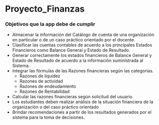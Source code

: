 # Proyecto_Finanzas

### Objetivos que la app debe de cumplir 
* Almacenar  la  información  del  Catálogo 
de cuenta de una organización en 
particular o de un caso práctico 
orientado por el docente. 
* Clasificar las cuentas contables de 
acuerdo a los principales Estados 
Financieros como Balance General y 
Estado de Resultado.
* Generar correctamente los estados 
financieros de Balance General y Estado 
de Resultado de acuerdo a la 
información suministrada al Sistema. 
* Integrar  las  fórmulas de  las  Razones 
financieras según las categorías. 
  - Razones de liquidez
  - Razones de actividad
  - Razones de endeudamiento 
  - Razones de Rentabilidad
* Calcular las    razones financieras según 
solicitud del usuario.
* Los  estudiantes  deben  realizar  análisis 
de la situación financiera de la 
organización o del caso práctico 
orientado
* Brindar recomendaciones a partir de los 
resultados generados por el sistema 
para la toma de decisiones.
